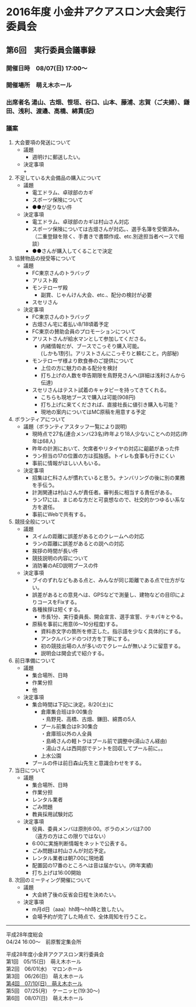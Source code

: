 # 2016年度 小金井アクアスロン大会実行委員会  
## 第6回　実行委員会議事録  
### 開催日時　08/07(日) 17:00～  
### 開催場所　萌え木ホール  
### 出席者名 湯山、古畑、笹垣、谷口、山本、藤浦、志賀（ご夫婦）、鎌田、浅利、渡邉、高橋、綿貫(記)　  
### 議案  
1. 大会要項の発送について  
   * 議題  
     + 週明けに郵送したい。  
   * 決定事項  
     + 
2. 不足している大会備品の購入について  
   * 議題  
     + 電工ドラム、卓球部のカギ  
     + スポーツ保険について  
     + ●●が足りない件  
   * 決定事項  
     + 電工ドラム、卓球部のカギは村山さん対応  
     + スポーツ保険については古畑さんが対応。、選手名簿を受領済み。  
       （二重登録を除く、手書きで書類作成、etc.別途担当者ベースで相談）  
     + ●●さんが購入してくることで決定  
3. 協賛物品の授受等について  
   * 議題  
     + FC東京さんのトラバッグ  
     + アリスト殿  
     + モンテローザ殿    
       - 副賞、じゃんけん大会、etc.、配分の検討が必要  
     + スセリさん  
   * 決定事項  
     + FC東京さんのトラバッグ  
     + 古畑さん宅に着払い8/18頃着予定  
     + FC東京の賛助会員のプロモーションについて    
     + アリストさんが給水マンとして参加してくださる。  
       - 内緒情報だが、ブースでこっそり購入可能。  
         (しかも1割引。アリストさんにこっそりと頼むこと。内部秘)    
     + モンテローザ様より飲食券のご提供について  
       - 上位の方に魅力のある配分を検討  
       - 打ち上げの人数を申告期限を鳥野見さんへ(詳細は浅利さんから伝達)  
     + スセリさんはテスト試着のキャタピーを持ってきてくれる。  
       - こちらも現地ブースで購入は可能(908円)  
       - 打ち上げに来てくだされば、直接社長に値引き購入も可能？    
       - 現地の案内についてはMC原稿を用意する予定  
4. ボランティアについて  
   * 議題（ボランティアスタッフ一覧により説明)    
     + 現時点で27名(連合メンバ23名)昨年より18人少ないことへの対応(昨年は68人)  
     + 昨年の計測において、欠席者やリタイヤの対応に齟齬があった件  
     + ラン担当の17の位置の方は孤独感。トイレも食事も行きにくい  
     + 事前に情報がほしい人もいる。  
   * 決定事項  
     + 招集は仁科さんが慣れていると思う。ナンバリングの後に別の業務を手伝う。  
     + 計測関連は村山さんが責任者。審判長に相当する責任がある。  
     + ラン17には、まじめな方だと可哀想なので、社交的かつゆるい系な方を選任。  
     + 事前にWebで共有する。  
5. 競技全般について  
   * 議題    
     + スイムの距離に誤差があるとのクレームへの対応    
     + ランの距離に誤差があるとの説への対応    
     + 挨拶の時間が長い件  
     + 競技説明の内容について  
     + 消防署のAED説明ブースの件  
   * 決定事項  
     + ブイのずれなどもある点と、みんなが同じ距離である点で仕方がない。    
     + 誤差があるとの意見へは、GPSなどで測量し、建物などの目印によりコースをFixする。    
     + 各種挨拶は短くする。  
       - 市長1分、実行委員長、開会宣言、選手宣誓、テキパキとやる。    
     + 原稿を事前に用意(6～10分程度)する。  
       - 資料赤文字の箇所を修正した。指示語を少なく具体的にする。  
       - アンクルバンドのつけ方を丁寧にする。  
       - 初の競技出場の人が多いのでクレームが無いように留意する。  
       - 説明会は開会式で紹介する。  
6. 前日準備について  
   * 議題  
     + 集合場所、日時  
     + 作業分担  
     + 他  
   * 決定事項  
     + 集合時間は下記に決定。8/20(土)に  
       - 倉庫集合班は9:00集合  
         ・鳥野見、高橋、古畑、鎌田、綿貫の5人  
       - プール前集合は9:30集合    
         ・倉庫班以外の人全員  
         ・島崎さんの軽トラはプール前で調整中(湯山さん経由)  
         ・湯山さんは西岡邸でテントを回収してプール前に。。  
       - 上水公園  
     + プールの件は前日森山先生と意識合わせをする。  
7. 当日について  
   * 議題  
     + 集合場所、日時  
     + 作業分担  
     + レンタル業者  
     + ごみ問題  
     + 教員採用試験対応  
   * 決定事項  
     + 役員、委員メンバは原則6:00。ボラのメンバは7:00  
       （遠方の方はこの限りではない）  
     + 6:00に実施判断情報をネットで公表する。  
     + ごみ問題は村山さんが対応予定。  
     + レンタル業者は朝7:00に現地着  
     + 配置図の17番のところへは音は届かない。(昨年実績)  
     + 打ち上げは16:00開始  
8. 次回のミーティング開催について  
   * 議題  
     + 大会終了後の反省会日程を決めたい。  
   * 決定事項  
     + m月d日（aaa）hh時～hh時と致したい。  
     + 会場予約が完了した時点で、全体周知を行うこと。    

---

平成28年度総会  
04/24 16:00～　前原暫定集会所  

平成28年度小金井アクアスロン実行委員会  
第1回　05/15(日)　萌え木ホール  
第2回　06/01(水)　マロンホール  
第3回　06/26(日)　萌え木ホール  
[第4回　07/10(日)　萌え木ホール](./20160710.md "議事録を参照する。")  
第5回　07/25(月)　ケーニッヒ(19:30～)  
第6回　08/07(日)　萌え木ホール  
